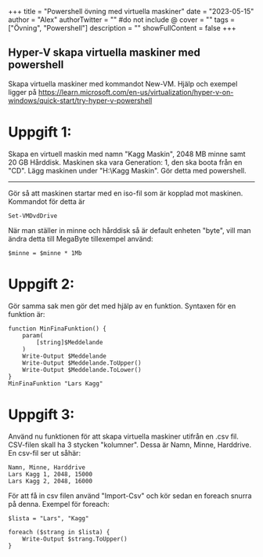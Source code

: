 +++
title = "Powershell övning med virtuella maskiner"
date = "2023-05-15"
author = "Alex"
authorTwitter = "" #do not include @
cover = ""
tags = ["Övning", "Powershell"]
description = ""
showFullContent = false
+++

Hyper-V skapa virtuella maskiner med powershell
---
Skapa virtuella maskiner med kommandot New-VM. Hjälp och exempel ligger på https://learn.microsoft.com/en-us/virtualization/hyper-v-on-windows/quick-start/try-hyper-v-powershell

# Uppgift 1:
Skapa en virtuell maskin med namn "Kagg Maskin", 2048 MB minne samt 20 GB Hårddisk. Maskinen ska vara Generation: 1, den ska boota från en "CD". Lägg maskinen under "H:\Kagg Maskin". Gör detta med powershell. 

***
Gör så att maskinen startar med en iso-fil som är kopplad mot maskinen. Kommandot för detta är 

    Set-VMDvdDrive

När man ställer in minne och hårddisk så är default enheten "byte", vill man ändra detta till MegaByte tillexempel använd:

    $minne = $minne * 1Mb

# Uppgift 2:
Gör samma sak men gör det med hjälp av en funktion. Syntaxen för en funktion är:

    function MinFinaFunktion() {  
        param(  
            [string]$Meddelande  
        )  
        Write-Output $Meddelande  
        Write-Output $Meddelande.ToUpper()  
        Write-Output $Meddelande.ToLower()
    }
    MinFinaFunktion "Lars Kagg"

<div style="page-break-after: always;"></div>

# Uppgift 3:
Använd nu funktionen för att skapa virtuella maskiner utifrån en .csv fil. CSV-filen skall ha 3 stycken "kolumner". Dessa är Namn, Minne, Harddrive.
En csv-fil ser ut såhär:

    Namn, Minne, Harddrive
    Lars Kagg 1, 2048, 15000
    Lars Kagg 2, 2048, 16000

För att få in csv filen använd "Import-Csv" och kör sedan en foreach snurra på denna. Exempel för foreach:

    $lista = "Lars", "Kagg" 

    foreach ($strang in $lista) {
        Write-Output $strang.ToUpper()
    }
